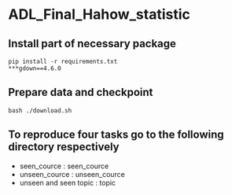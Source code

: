 # ADL_Final_Hahow_statistic

## Install part of necessary package
```
pip install -r requirements.txt
***gdown==4.6.0
```



## Prepare data and checkpoint
```
bash ./download.sh
```

## To reproduce four tasks go to the following directory respectively
* seen_cource : seen_cource
* unseen_cource : unseen_cource
* unseen and seen topic : topic
